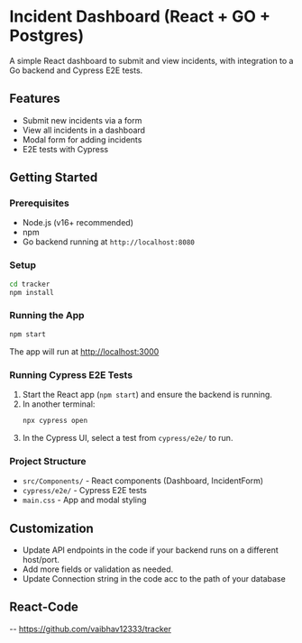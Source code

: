 # Incident Dashboard (React + GO + Postgres)

A simple React dashboard to submit and view incidents, with integration to a Go backend and Cypress E2E tests.

## Features
- Submit new incidents via a form
- View all incidents in a dashboard
- Modal form for adding incidents
- E2E tests with Cypress

## Getting Started

### Prerequisites
- Node.js (v16+ recommended)
- npm
- Go backend running at `http://localhost:8080`

### Setup
```sh
cd tracker
npm install
```

### Running the App
```sh
npm start
```
The app will run at [http://localhost:3000](http://localhost:3000)

### Running Cypress E2E Tests
1. Start the React app (`npm start`) and ensure the backend is running.
2. In another terminal:
   ```sh
   npx cypress open
   ```
3. In the Cypress UI, select a test from `cypress/e2e/` to run.

### Project Structure
- `src/Components/` - React components (Dashboard, IncidentForm)
- `cypress/e2e/` - Cypress E2E tests
- `main.css` - App and modal styling

## Customization
- Update API endpoints in the code if your backend runs on a different host/port.
- Add more fields or validation as needed.
- Update Connection string in the code acc to the path of your database

## React-Code
-- https://github.com/vaibhav12333/tracker

